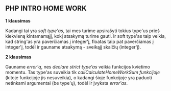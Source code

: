 ## PHP INTRO HOME WORK


**1 klausimas**

Kadangi tai yra _soft type'as_, tai mes turime apsirašyti tokius type'us prieš kiekvieną kintamamąjį, kokį atsakymą turime gauti. Ir soft type'as taip veikia, kad string'as yra paverčiamas į integer'į, floatas taip pat paverčiamas į integer'į, todėl ir gauname atsakymą - sveikąjį skaičių (integer'į).

**2 klausimas**

Gauname _error'ą_, nes _declare strict type'as_ veikia funkcijos kvietimo momentu. Tas type'as suveikia tik _callCalculateHomeWorkSum funkcijoje_ (kitoje funkcijoje jis nesuveikia), o kadangi šioje funkcijoje yra paduoti netinkami argumentai (be type'ų), todėl ir įvyksta _error'as_. 